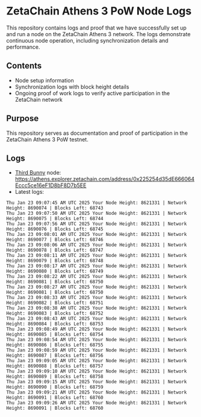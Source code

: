 # ZetaChain Athens 3 PoW Node Logs
This repository contains logs and proof that we have successfully set up and run a node on the ZetaChain Athens 3 network. The logs demonstrate continuous node operation, including synchronization details and performance.

## Contents
- Node setup information
- Synchronization logs with block height details
- Ongoing proof of work logs to verify active participation in the ZetaChain network

## Purpose
This repository serves as documentation and proof of participation in the ZetaChain Athens 3 PoW testnet.

## Logs

- [Third Bunny](https://thirdbunny.xyz/) node: https://athens.explorer.zetachain.com/address/0x225254d35dE666064Eccc5ce16eF1D8bF8D7b5EE
- Latest logs:
```
Thu Jan 23 09:07:45 AM UTC 2025 Your Node Height: 8621331 | Network Height: 8690074 | Blocks Left: 68743
Thu Jan 23 09:07:50 AM UTC 2025 Your Node Height: 8621331 | Network Height: 8690075 | Blocks Left: 68744
Thu Jan 23 09:07:56 AM UTC 2025 Your Node Height: 8621331 | Network Height: 8690076 | Blocks Left: 68745
Thu Jan 23 09:08:01 AM UTC 2025 Your Node Height: 8621331 | Network Height: 8690077 | Blocks Left: 68746
Thu Jan 23 09:08:06 AM UTC 2025 Your Node Height: 8621331 | Network Height: 8690078 | Blocks Left: 68747
Thu Jan 23 09:08:11 AM UTC 2025 Your Node Height: 8621331 | Network Height: 8690079 | Blocks Left: 68748
Thu Jan 23 09:08:17 AM UTC 2025 Your Node Height: 8621331 | Network Height: 8690080 | Blocks Left: 68749
Thu Jan 23 09:08:22 AM UTC 2025 Your Node Height: 8621331 | Network Height: 8690081 | Blocks Left: 68750
Thu Jan 23 09:08:27 AM UTC 2025 Your Node Height: 8621331 | Network Height: 8690081 | Blocks Left: 68750
Thu Jan 23 09:08:33 AM UTC 2025 Your Node Height: 8621331 | Network Height: 8690082 | Blocks Left: 68751
Thu Jan 23 09:08:38 AM UTC 2025 Your Node Height: 8621331 | Network Height: 8690083 | Blocks Left: 68752
Thu Jan 23 09:08:43 AM UTC 2025 Your Node Height: 8621331 | Network Height: 8690084 | Blocks Left: 68753
Thu Jan 23 09:08:49 AM UTC 2025 Your Node Height: 8621331 | Network Height: 8690085 | Blocks Left: 68754
Thu Jan 23 09:08:54 AM UTC 2025 Your Node Height: 8621331 | Network Height: 8690086 | Blocks Left: 68755
Thu Jan 23 09:08:59 AM UTC 2025 Your Node Height: 8621331 | Network Height: 8690087 | Blocks Left: 68756
Thu Jan 23 09:09:05 AM UTC 2025 Your Node Height: 8621331 | Network Height: 8690088 | Blocks Left: 68757
Thu Jan 23 09:09:10 AM UTC 2025 Your Node Height: 8621331 | Network Height: 8690089 | Blocks Left: 68758
Thu Jan 23 09:09:15 AM UTC 2025 Your Node Height: 8621331 | Network Height: 8690090 | Blocks Left: 68759
Thu Jan 23 09:09:21 AM UTC 2025 Your Node Height: 8621331 | Network Height: 8690091 | Blocks Left: 68760
Thu Jan 23 09:09:26 AM UTC 2025 Your Node Height: 8621331 | Network Height: 8690091 | Blocks Left: 68760
```
